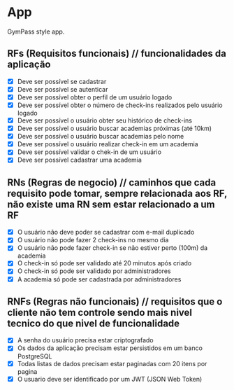 # App

GymPass style app.

## RFs (Requisitos funcionais) // funcionalidades da aplicação

- [x] Deve ser possível se cadastrar
- [x] Deve ser possível se autenticar
- [x] Deve ser possível obter o perfil de um usuário logado
- [x] Deve ser possível obter o número de check-ins realizados pelo usuário logado
- [x] Deve ser possível o usuário obter seu histórico de check-ins
- [x] Deve ser possível o usuário buscar academias próximas (até 10km)
- [x] Deve ser possível o usuário buscar academias pelo nome
- [x] Deve ser possível o usuário realizar check-in em um academia
- [x] Deve ser possível validar o chek-in de um usuário
- [x] Deve ser possível cadastrar uma academia

## RNs (Regras de negocio) // caminhos que cada requisito pode tomar, sempre relacionada aos RF, não existe uma RN sem estar relacionado a um RF

- [x] O usuário não deve poder se cadastrar com e-mail duplicado
- [x] O usuário não pode fazer 2 check-ins no mesmo dia
- [x] O usuário não pode fazer check-in se não estiver perto (100m) da academia
- [x] O check-in só pode ser validado até 20 minutos após criado
- [x] O check-in só pode ser validado por administradores
- [x] A academia só pode ser cadastrada por administradores

## RNFs (Regras não funcionais) // requisitos que o cliente não tem controle sendo mais nivel tecnico do que nivel de funcionalidade 

- [x] A senha do usuário precisa estar criptografado
- [x] Os dados da aplicação precisam estar persistidos em um banco PostgreSQL
- [x] Todas listas de dados precisam estar paginadas com 20 itens por pagina
- [x] O usuario deve ser identificado por um JWT (JSON Web Token)
